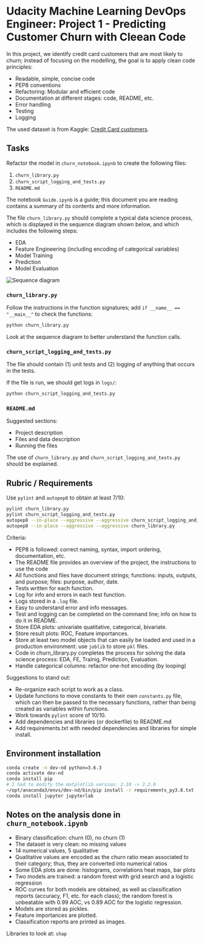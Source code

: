 # Udacity Machine Learning DevOps Engineer: Project 1 - Predicting Customer Churn with Cleean Code

In this project, we identify credit card customers that are most likely to churn; instead of focusing on the modelling, the goal is to apply clean code principles:

- Readable, simple, concise code
- PEP8 conventions
- Refactoring: Modular and efficient code
- Documentation at different stages: code, README, etc.
- Error handling
- Testing
- Logging

The used dataset is from Kaggle: [Credit Card customers](https://www.kaggle.com/datasets/sakshigoyal7/credit-card-customers/code).

## Tasks

Refactor the model in `churn_notebook.ipynb` to create the following files:

1. `churn_library.py`
2. `churn_script_logging_and_tests.py`
3. `README.md`

The notebook `Guide.ipynb` is a guide; this document you are reading contains a summary of its contents and more information.

The file `churn_library.py` should complete a typical data science process, which is displayed in the sequence diagram shown below, and which includes the following steps:

- EDA
- Feature Engineering (including encoding of categorical variables)
- Model Training
- Prediction
- Model Evaluation

![Sequence diagram](./pics/sequence_diagram.jpeg)


### `churn_library.py`

Follow the instructions in the function signatures; add `if __name__ == "__main__"` to check the functions:

```bash
python churn_library.py
```

Look at the sequence diagram to better understand the function calls.

### `churn_script_logging_and_tests.py`

The file should contain (1) unit tests and (2) logging of anything that occurs in the tests.

If the file is run, we should get logs in `logs/`:

```bash
python churn_script_logging_and_tests.py
```

### `README.md`

Suggested sections:

- Project description
- Files and data description
- Running the files

The use of `churn_library.py` and `churn_script_logging_and_tests.py` should be explained.

## Rubric / Requirements

Use `pylint` and `autopep8` to obtain at least 7/10:

```bash
pylint churn_library.py
pylint churn_script_logging_and_tests.py
autopep8 --in-place --aggressive --aggressive churn_script_logging_and_tests.py
autopep8 --in-place --aggressive --aggressive churn_library.py
```

Criteria:

- PEP8 is followed: correct naming, syntax, import ordering, documentation, etc.
- The README file provides an overview of the project, the instructions to use the code
- All functions and files have document strings; functions: inputs, outputs, and purpose; files: purpose, author, date.
- Tests written for each function.
- Log for info and errors in each test function.
- Logs stored in a `.log` file.
- Easy to understand error and info messages.
- Test and logging can be completed on the command line; info on how to do it in README.
- Store EDA plots: univariate quatitative, categorical, bivariate.
- Store result plots: ROC, Feature importances.
- Store at least two model objects that can easily be loaded and used in a production environment: use `joblib` to store `pkl` files.
- Code in churn_library.py completes the process for solving the data science process: EDA, FE, Trainig, Prediction, Evaluation.
- Handle categorical columns: refactor one-hot encoding (by looping)

Suggestions to stand out:

- Re-organize each script to work as a class.
- Update functions to move constants to their own `constants.py` file, which can then be passed to the necessary functions, rather than being created as variables within functions.
- Work towards `pylint` score of 10/10.
- Add dependencies and libraries (or dockerfile) to README.md
- Add requirements.txt with needed dependencies and libraries for simple install.

## Environment installation

```bash
conda create -n dev-nd python=3.6.3
conda activate dev-nd
conda install pip
# I had to modify the matplotlib version: 2.10 -> 2.2.0
~/opt/anaconda3/envs/dev-nd/bin/pip install -r requirements_py3.6.txt
conda install jupyter jupyterlab
```

## Notes on the analysis done in `churn_notebook.ipynb`

- Binary classification: churn (0), no churn (1)
- The dataset is very clean: no missing values
- 14 numerical values, 5 qualitative
- Qualitative values are encoded as the churn ratio mean associated to their category; thus, they are converted into numerical ratios
- Some EDA plots are done: histograms, correlations heat maps, bar plots
- Two models are trained: a random forest with grid search and a logistic regression
- ROC curves for both models are obtained, as well as classification reports (accuracy, F1, etc. for each class); the random forest is unbeatable with 0.99 AOC, vs 0.89 AOC for the logistic regression.
- Models are stored as pickles.
- Feature importances are plotted.
- Classification reports are printed as images.

Libraries to look at: `shap`